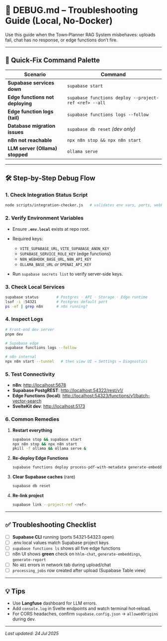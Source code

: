 # 🐞 DEBUG.md – Troubleshooting Guide (Local, No‑Docker)

Use this guide when the Town‑Planner RAG System misbehaves: uploads fail, chat has no response, or edge functions don’t fire.

---

## 🔧 Quick‑Fix Command Palette

| Scenario                         | Command                                               |
| -------------------------------- | ----------------------------------------------------- |
| **Supabase services down**       | `supabase start`                                      |
| **Edge functions not deploying** | `supabase functions deploy --project-ref <ref> --all` |
| **Edge function logs (tail)**    | `supabase functions logs --follow`                    |
| **Database migration issues**    | `supabase db reset` *(dev only)*                      |
| **n8n not reachable**            | `npx n8n stop && npx n8n start`                       |
| **LLM server (Ollama) stopped**  | `ollama serve`                                        |

---

## 🛠️ Step‑by‑Step Debug Flow

### 1. Check Integration Status Script

```bash
node scripts/integration-checker.js   # validates env vars, ports, webhooks
```

### 2. Verify Environment Variables

* Ensure **`.env.local`** exists at repo root.
* Required keys:

  * `VITE_SUPABASE_URL`, `VITE_SUPABASE_ANON_KEY`
  * `SUPABASE_SERVICE_ROLE_KEY` (edge functions)
  * `N8N_WEBHOOK_BASE_URL`, `N8N_API_KEY`
  * `OLLAMA_BASE_URL` *or* `OPENAI_API_KEY`
* Run `supabase secrets list` to verify server‑side keys.

### 3. Check Local Services

```bash
supabase status        # Postgres · API · Storage · Edge runtime
lsof -i :54321         # Postgres default port
ps -ef | grep n8n      # n8n running?
```

### 4. Inspect Logs

```bash
# Front‑end dev server
pnpm dev

# Supabase edge
supabase functions logs --follow

# n8n internal
npx n8n start --tunnel   # then view UI → Settings → Diagnostics
```

### 5. Test Connectivity

* **n8n**: [http://localhost:5678](http://localhost:5678)
* **Supabase PostgREST**: [http://localhost:54322/rest/v1/](http://localhost:54322/rest/v1/)
* **Edge Functions (local)**: [http://localhost:54323/functions/v1/batch-vector-search](http://localhost:54323/functions/v1/batch-vector-search)
* **SvelteKit dev**: [http://localhost:5173](http://localhost:5173)

### 6. Common Remedies

1. **Restart everything**

   ```bash
   supabase stop && supabase start
   npx n8n stop && npx n8n start
   pkill -f ollama && ollama serve &
   ```
2. **Re‑deploy Edge Functions**

   ```bash
   supabase functions deploy process-pdf-with-metadata generate-embeddings batch-vector-search generate-report process-report-sections
   ```
3. **Clear Supabase caches** (rare)

   ```bash
   supabase db reset
   ```
4. **Re‑link project**

   ```bash
   supabase link --project-ref <ref>
   ```

---

## ✅ Troubleshooting Checklist

* [ ] **Supabase CLI** running (ports 54321‑54323 open)
* [ ] .env.local values match Supabase project keys
* [ ] `supabase functions ls` shows all five edge functions
* [ ] n8n UI shows **green** check on `hhlm-chat`, `generate-embeddings`, `generate-report`
* [ ] No `401` errors in network tab during upload/chat
* [ ] `processing_jobs` row created after upload (Supabase Table view)

---

## 💡 Tips

* Use **Langfuse** dashboard for LLM errors.
* Add `console.log` in Svelte endpoints and watch terminal hot‑reload.
* For CORS headaches, confirm `supabase.config.json` → `allowedOrigins` during dev.

---

*Last updated: 24 Jul 2025*
